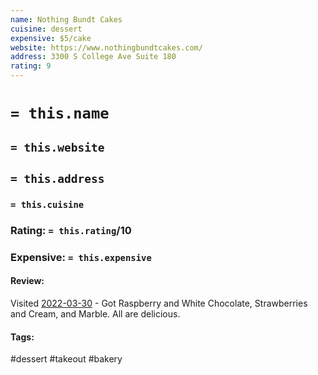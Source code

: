 ```yaml
---
name: Nothing Bundt Cakes
cuisine: dessert
expensive: $5/cake
website: https://www.nothingbundtcakes.com/
address: 3300 S College Ave Suite 180
rating: 9
---
```

# `= this.name`
## `= this.website`
## `= this.address`
### `= this.cuisine`
### Rating: `= this.rating`/10
### Expensive:  `= this.expensive`

#### Review:
Visited [2022-03-30](../../Daily_Notes/2022-03-30.md) - Got Raspberry and White Chocolate, Strawberries and Cream, and Marble. All are delicious.

#### Tags:
#dessert #takeout #bakery